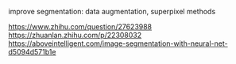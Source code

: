  improve segmentation: data augmentation, superpixel methods
 
 
 
 
 
 
 https://www.zhihu.com/question/27623988
 https://zhuanlan.zhihu.com/p/22308032
 https://aboveintelligent.com/image-segmentation-with-neural-net-d5094d571b1e

